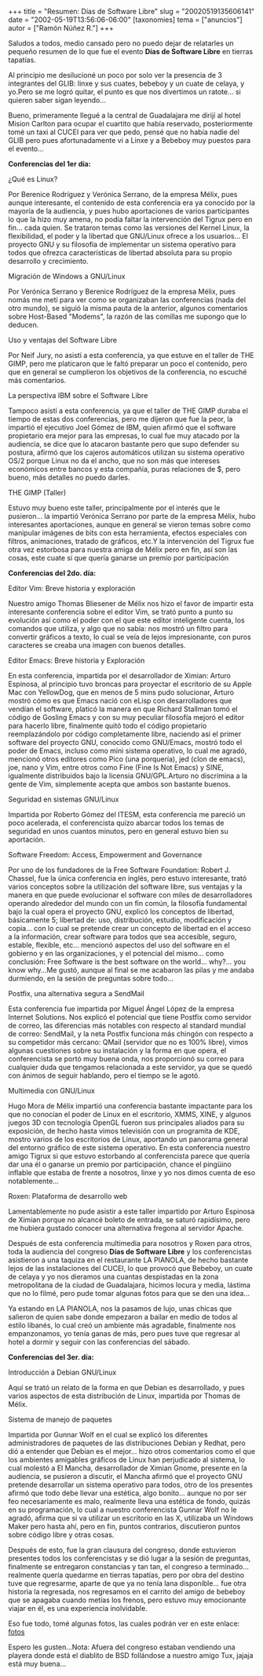 +++
title = "Resumen: Días de Software Libre"
slug = "20020519135606141"
date = "2002-05-19T13:56:06-06:00"
[taxonomies]
tema = ["anuncios"]
autor = ["Ramón Núñez R."]
+++

Saludos a todos, medio cansado pero no puedo dejar de relatarles un
pequeño resumen de lo que fue el evento **Días de Software Libre** en
tierras tapatías.

Al principio me desilucioné un poco por solo ver la presencia de 3
integrantes del GLIB: linxe y sus cuates, bebeboy y un cuate de celaya,
y yo.Pero se me logró quitar, el punto es que nos divertimos un
ratote... si quieren saber sigan leyendo...

<!-- more -->
Bueno, primeramente llegué a la central de Guadalajara me dirijí al
hotel Mision Carlton para ocupar el cuartito que había reservado,
posteriormente tomé un taxi al CUCEI para ver que pedo, pensé que no
había nadie del GLIB pero pues afortunadamente vi a Linxe y a Bebeboy
muy puestos para el evento...

**Conferencias del 1er día:**

¿Qué es Linux?

Por Berenice Rodríguez y Verónica Serrano, de la empresa Mélix, pues
aunque interesante, el contenido de esta conferencia era ya conocido por
la mayoría de la audiencia, y pues hubo aportaciones de varios
participantes lo que la hizo muy amena, no podía faltar la intervención
del Tigrux pero en fin... cada quien. Se trataron temas como las
versiones del Kernel Linux, la flexibilidad, el poder y la libertad que
GNU/Linux ofrece a los usuarios... El proyecto GNU y su filosofía de
implementar un sistema operativo para todos que ofrezca características
de libertad absoluta para su propio desarrollo y crecimiento.

Migración de Windows a GNU/Linux

Por Verónica Serrano y Berenice Rodríguez de la empresa Mélix, pues
nomás me metí para ver como se organizaban las conferencias (nada del
otro mundo), se siguió la misma pauta de la anterior, algunos
comentarios sobre Host-Based "Modems", la razón de las comillas me
supongo que lo deducen.

Uso y ventajas del Software Libre

Por Neif Jury, no asistí a esta conferencia, ya que estuve en el taller
de THE GIMP, pero me platicaron que le faltó preparar un poco el
contenido, pero que en general se cumplieron los objetivos de la
conferencia, no escuché más comentarios.

La perspectiva IBM sobre el Software Libre

Tampoco asistí a esta conferencia, ya que el taller de THE GIMP duraba
el tiempo de estas dos conferencias, pero me dijeron que fue la peor, la
impartió el ejecutivo Joel Gómez de IBM, quien afirmó que el software
propietario era mejor para las empresas, lo cual fue muy atacado por la
audiencia, se dice que lo atacaron bastante pero que supo defender su
postura, afirmó que los cajeros automáticos utilizan su sistema
operativo OS/2 porque Linux no da el ancho, que no son más que intereses
económicos entre bancos y esta compañía, puras relaciones de $, pero
bueno, más detalles no puedo darles.

THE GIMP (Taller)

Estuvo muy bueno este taller, principalmente por el interés que le
pusieron... la impartió Verónica Serrano por parte de la empresa Mélix,
hubo interesantes aportaciones, aunque en general se vieron temas sobre
como manipular imágenes de bits con esta herramienta, efectos especiales
con filtros, animaciones, tratado de gráficos, etc.Y la intervención del
Tigrux fue otra vez estorbosa para nuestra amiga de Mélix pero en fin,
así son las cosas, este cuate sí que quería ganarse un premio por
participación

**Conferencias del 2do. día:**

Editor Vim: Breve historia y exploración

Nuestro amigo Thomas Bliesener de Mélix nos hizo el favor de impartir
esta interesante conferencia sobre el editor Vim, se trató punto a punto
su evolución así como el poder con el que este editor inteligente
cuenta, los comandos que utiliza, y algo que no sabía: nos mostró un
filtro para convertir gráficos a texto, lo cual se veía de lejos
impresionante, con puros caracteres se creaba una imagen con buenos
detalles.

Editor Emacs: Breve historia y Exploración

En esta conferencia, impartida por el desarrollador de Ximian: Arturo
Espinosa, al principio tuvo broncas para proyectar el escritorio de su
Apple Mac con YellowDog, que en menos de 5 mins pudo solucionar, Arturo
mostró cómo es que Emacs nació con eLisp con desarrolladores que vendían
el software, platicó la manera en que Richard Stallman tomó el código de
Gosling Emacs y con su muy peculiar filosofía mejoró el editor para
hacerlo libre, finalmente quitó todo el código propietario
reemplazándolo por código completamente libre, naciendo así el primer
software del proyecto GNU, conocido como GNU/Emacs, mostró todo el poder
de Emacs, incluso como mini sistema operativo, lo cual me agradó,
mencionó otros editores como Pico (una porquería), jed (clon de emacs),
joe, nano y Vim, entre otros como Fine (Fine Is Not Emacs) y SINE,
igualmente distribuidos bajo la licensia GNU/GPL.Arturo no discrimina a
la gente de Vim, simplemente acepta que ambos son bastante buenos.

Seguridad en sistemas GNU/Linux

Impartida por Roberto Gómez del ITESM, esta conferencia me pareció un
poco acelerada, el conferencista quizo abarcar todos los temas de
seguridad en unos cuantos minutos, pero en general estuvo bien su
aportación.

Software Freedom: Access, Empowerment and Governance

Por uno de los fundadores de la Free Software Foundation: Robert J.
Chassel, fue la única conferencia en inglés, pero estuvo interesante,
trató varios conceptos sobre la utilización del software libre, sus
ventajas y la manera en que puede evolucionar el software con miles de
desarrolladores operando alrededor del mundo con un fin común, la
filosofía fundamental bajo la cual opera el proyecto GNU, explicó los
conceptos de libertad, básicamente 5; libertad de: uso, distribución,
estudio, modificación y copia... con lo cual se pretende crear un
concepto de libertad en el acceso a la información, crear software para
todos que sea accesible, seguro, estable, flexible, etc... mencionó
aspectos del uso del software en el gobierno y en las organizaciones, y
el potencial del mismo... como conclusión: Free Software is the best
software on the world... why?... you know why...Me gustó, aunque al
final se me acabaron las pilas y me andaba durmiendo, en la sesión de
preguntas sobre todo...

Postfix, una alternativa segura a SendMail

Esta conferencia fue impartida por Miguel Ángel López de la empresa
Internet Solutions. Nos explicó el potencial que tiene Postfix como
servidor de correo, las diferencias más notables con respecto al
standard mundial de correo: SendMail, y la neta Postfix funciona más
chingón con respecto a su competidor más cercano: QMail (servidor que no
es 100% libre), vimos algunas cuestiones sobre su instalación y la forma
en que opera, el conferencista se portó muy buena onda, nos proporcionó
su correo para cualquier duda que tengamos relacionada a este servidor,
ya que se quedó con ánimos de seguir hablando, pero el tiempo se le
agotó.

Multimedia con GNU/Linux

Hugo Mora de Mélix impartió una conferencia bastante impactante para los
que no conocían el poder de Linux en el escritorio, XMMS, XINE, y
algunos juegos 3D con tecnología OpenGL fueron sus principales aliados
para su exposición, de hecho hasta vimos televisión con un programita de
KDE, mostro varios de los escritorios de Linux, aportando un panorama
general del entorno gráfico de este sistema operativo. En esta
conferencia nuestro amigo Tigrux si que estuvo estorbando al
conferencista parece que quería dar una él o ganarse un premio por
participación, chance el pingüino inflable que estaba de frente a
nosotros, linxe y yo nos dimos cuenta de eso notablemente...

Roxen: Plataforma de desarrollo web

Lamentablemente no pude asistir a este taller impartido por Arturo
Espinosa de Ximian porque no alcancé boleto de entrada, se saturó
rapidísimo, pero me hubiera gustado conocer una alternativa fregona al
servidor Apache.

Después de esta conferencia multimedia para nosotros y Roxen para otros,
toda la audiencia del congreso **Días de Software Libre** y los
conferencistas asistieron a una taquiza en el restaurante LA PIANOLA, de
hecho bastante lejos de las instalaciones del CUCEI, lo que provocó que
Bebeboy, un cuate de celaya y yo nos dieramos una cuantas despistadas en
la zona metropolitana de la ciudad de Guadalajara, hicimos locura y
media, lástima que no lo filmé, pero pude tomar algunas fotos para que
se den una idea...

Ya estando en LA PIANOLA, nos la pasamos de lujo, unas chicas que
salieron de quien sabe donde empezaron a bailar en medio de todos al
estilo libanés, lo cual creó un ambiente más agradable, finalmente nos
empanzonamos, yo tenía ganas de más, pero pues tuve que regresar al
hotel a dormir y seguir con las conferencias del sábado.

**Conferencias del 3er. día:**



Introducción a Debian GNU/Linux

Aquí se trató un relato de la forma en que Debian es desarrollado, y
pues varios aspectos de esta distribución de Linux, impartida por Thomas
de Mélix.

Sistema de manejo de paquetes

Impartida por Gunnar Wolf en el cual se explicó los diferentes
administradores de paquetes de las distribuciones Debian y Redhat, pero
dió a entender que Debian es el mejor... hizo otros comentarios como el
que los ambientes amigables gráficos de Linux han perjudicado al
sistema, lo cual molestó a El Mancha, desarrollador de Ximian Gnome,
presente en la audiencia, se pusieron a discutir, el Mancha afirmó que
el proyecto GNU pretende desarrollar un sistema operativo para todos,
otro de los presentes afirmó que todo debe llevar una estética, algo
bonito... aunque no por ser feo necesariamente es malo, realmente lleva
una estética de fondo, quizás en su programación, lo cual a nuestro
conferencista Gunnar Wolf no le agradó, afirma que si va utilizar un
escritorio en las X, utilizaba un Windows Maker pero hasta ahí, pero en
fin, puntos contrarios, discutieron puntos sobre código libre y otras
cosas.

Después de esto, fue la gran clausura del congreso, donde estuvieron
presentes todos los conferencistas y se dió lugar a la sesión de
preguntas, finalmente se entregaron constancias y tan tan, el congreso a
terminado... realmente quería quedarme en tierras tapatías, pero por
obra del destino tuve que regresarme, aparte de que ya no tenía lana
disponible... fue otra historia la regresada, nos regresamos en el
carrito del amigo de bebeboy que se apagaba cuando metías los frenos,
pero estuvo muy emocionante viajar en él, es una experiencia
inolvidable.

Eso fue todo, tomé algunas fotos, las cuales podrán ver en este enlace:
[fotos](http://www.prosat.com.mx/dsl/)

Espero les gusten...Nota: Afuera del congreso estaban vendiendo una
playera donde está el diablito de BSD follándose a nuestro amigo Tux,
jajaja está muy buena...

